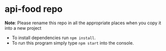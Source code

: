 # api-food repo

**Note**: Please rename this repo in all the appropriate places when you copy it into a new project

* To install dependencies run `npm install`.
* To run this program simply type `npm start` into the console.
